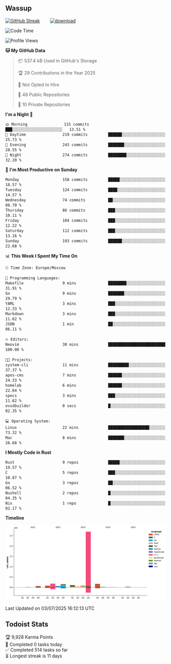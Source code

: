 ## Wassup

<!--
-->

[![GitHub Streak](http://github-readme-streak-stats.herokuapp.com?user=archeoss&theme=shades-of-purple&hide_border=true&date_format=j%20M%5B%20Y%5D)](https://git.io/streak-stats)&nbsp;&nbsp;&nbsp;&nbsp;&nbsp;&nbsp;&nbsp;&nbsp;[![download](https://user-images.githubusercontent.com/68448737/147796309-d8b65b1d-4dde-40d9-b03a-2b42aaa6cd43.jpeg)
](http://bmstu.ru/)

<!--START_SECTION:waka-->
![Code Time](http://img.shields.io/badge/Code%20Time-3%2C972%20hrs%204%20mins-blue)

![Profile Views](http://img.shields.io/badge/Profile%20Views-0-blue)

**🐱 My GitHub Data** 

> 📦 537.4 kB Used in GitHub's Storage 
 > 
> 🏆 29 Contributions in the Year 2025
 > 
> 🚫 Not Opted to Hire
 > 
> 📜 48 Public Repositories 
 > 
> 🔑 10 Private Repositories 
 > 
**I'm a Night 🦉** 

```text
🌞 Morning                115 commits         ███░░░░░░░░░░░░░░░░░░░░░░   13.51 % 
🌆 Daytime                219 commits         ██████░░░░░░░░░░░░░░░░░░░   25.73 % 
🌃 Evening                243 commits         ███████░░░░░░░░░░░░░░░░░░   28.55 % 
🌙 Night                  274 commits         ████████░░░░░░░░░░░░░░░░░   32.20 % 
```
📅 **I'm Most Productive on Sunday** 

```text
Monday                   158 commits         █████░░░░░░░░░░░░░░░░░░░░   18.57 % 
Tuesday                  124 commits         ████░░░░░░░░░░░░░░░░░░░░░   14.57 % 
Wednesday                74 commits          ██░░░░░░░░░░░░░░░░░░░░░░░   08.70 % 
Thursday                 86 commits          ███░░░░░░░░░░░░░░░░░░░░░░   10.11 % 
Friday                   104 commits         ███░░░░░░░░░░░░░░░░░░░░░░   12.22 % 
Saturday                 112 commits         ███░░░░░░░░░░░░░░░░░░░░░░   13.16 % 
Sunday                   193 commits         ██████░░░░░░░░░░░░░░░░░░░   22.68 % 
```


📊 **This Week I Spent My Time On** 

```text
🕑︎ Time Zone: Europe/Moscow

💬 Programming Languages: 
Makefile                 9 mins              ████████░░░░░░░░░░░░░░░░░   31.91 % 
Go                       9 mins              ███████░░░░░░░░░░░░░░░░░░   29.79 % 
YAML                     3 mins              ███░░░░░░░░░░░░░░░░░░░░░░   12.33 % 
Markdown                 3 mins              ███░░░░░░░░░░░░░░░░░░░░░░   11.62 % 
JSON                     1 min               ██░░░░░░░░░░░░░░░░░░░░░░░   06.11 % 

🔥 Editors: 
Neovim                   30 mins             █████████████████████████   100.00 % 

🐱‍💻 Projects: 
system-cli               11 mins             █████████░░░░░░░░░░░░░░░░   37.37 % 
apos-cms                 7 mins              ██████░░░░░░░░░░░░░░░░░░░   24.33 % 
homelab                  6 mins              ██████░░░░░░░░░░░░░░░░░░░   22.04 % 
specs                    3 mins              ███░░░░░░░░░░░░░░░░░░░░░░   11.62 % 
ovsdbuilder              0 secs              █░░░░░░░░░░░░░░░░░░░░░░░░   02.35 % 

💻 Operating System: 
Linux                    22 mins             ██████████████████░░░░░░░   73.32 % 
Mac                      8 mins              ███████░░░░░░░░░░░░░░░░░░   26.68 % 
```

**I Mostly Code in Rust** 

```text
Rust                     9 repos             █████░░░░░░░░░░░░░░░░░░░░   19.57 % 
C                        5 repos             ███░░░░░░░░░░░░░░░░░░░░░░   10.87 % 
Go                       3 repos             ██░░░░░░░░░░░░░░░░░░░░░░░   06.52 % 
Nushell                  2 repos             █░░░░░░░░░░░░░░░░░░░░░░░░   04.35 % 
Nix                      1 repo              █░░░░░░░░░░░░░░░░░░░░░░░░   02.17 % 
```



**Timeline**

![Lines of Code chart](https://raw.githubusercontent.com/archeoss/archeoss/master/assets/bar_graph.png)


 Last Updated on 03/07/2025 16:12:13 UTC
<!--END_SECTION:waka-->

## Todoist Stats

<!-- TODO-IST:START -->
🏆  9,928 Karma Points           
🌸  Completed 0 tasks today           
✅  Completed 514 tasks so far           
⏳  Longest streak is 11 days
<!-- TODO-IST:END -->
